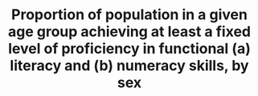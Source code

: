 ---
title: >-
  Proportion  of  population  in  a  given  age  group  achieving  at  least  a  fixed  level  of  proficiency  in  functional  (a)  literacy  and  (b)  numeracy  skills,  by  sex
permalink: /4-6-1/
sdg_goal: 4
layout: indicator
indicator: 4.6.1
indicator_variable: i4_6_1_literacy_total
graph: null
graph_type_description: Bar  graph
graph_status_notes: Graphed
variable_description: null
variable_notes: null
un_designated_tier: '2'
un_custodial_agency: 'UNESCO-UIS  (Partnering  Agencies:  World  Bank,  OECD)'
target_id: '4.6'
has_metadata: true
rationale_interpretation: >-
  From  UNESCO:  The  indicator  is  a  direct  measure  of  the  skill  levels  of  youth  and  adults  in  the  two  areas.  From  OECD:  Provide  estimates  of  the  level  and  distribution  of  key  information  processing  skills  among  the  adult  population  and  better  understand  the  links  between  these  skills  and  their  antecedents  and  outcomes.
goal_meta_link: 'http://unstats.un.org/sdgs/files/metadata-compilation/Metadata-Goal-4.pdf'
goal_meta_link_page: 10
indicator_name: >-
  Proportion  of  population  in  a  given  age  group  achieving  at  least  a  fixed  level  of  proficiency  in  functional  (a)  literacy  and  (b)  numeracy  skills,  by  sex
target: >-
  By  2030,  ensure  that  all  youth  and  a  substantial  proportion  of  adults,  both  men  and  women,  and  achieve  literacy  and  numeracy.
indicator_definition: >-
  From  UNESCO:The  percentage  of  youth  (aged  15-24  years)  and  of  adults  (aged  15  years  and  above)  who  achieve  or  exceed  a  given  level  of  proficiency  in  (a)  literacy  and  (b)  numeracy.From  OECD:Assessment  of  the  proficiency  of  adults  (16-65  year  olds)  in  the  domains  of  literacy,  numeracy  and  problem  solving  in  technology-rich  environments.  One  hour  cognitive  assessment  plus  a  background  questionnaire  of  around  30-45  minutes.
source_title: null
source_notes: null
published: true
method_of_computation: >-
  Percentage  of  16-  to  65-year-olds  performing  at  PIAAC  literacy  or  numeracy  level  3  or  higher,  by  sex,  age  group,  and  high/low  income  quartile
actual_indicator_available: >-
  Percentage  of  16-  to  65-year-olds  performing  at  PIAAC  literacy  or  numeracy  level  3  or  higher,  by  sex,  age  group,  and  high/low  income  quartile
us_method_of_computation: >-
  Weighted  percentage  of  16-  to  65-year-olds  performing  at  PIAAC  literacy  or  numeracy  level  3  or  higher
comments_and_limitations: >-
  The  first  round  of  data  collection  in  the  United  States  (officially  known  as  the  U.S.  PIAAC  Main  Study)  was  conducted  from  August  2011  through  April  2012  with  a  nationally  representative  household  sample  of  5,000  adults  between  the  ages  of  16  and  65.
periodicity: About  every  10  years
time_period: '2012'
unit_of_measure: Percentage
disaggregation_categories: 'Sex,  age  group,  and  income  quartile'
disaggregation_geography: National
date_of_national_source_publication: 10/2013
date_metadata_updated: 10/2016
scheduled_update_by_national_source: Unknown
source_agency_staff_name: Tom  Snyder
source_agency_staff_email: tom.snyder@ed.gov
source_agency_survey_dataset: >-
  Organization  for  Economic  Cooperation  and  Development  (OECD),  Program  for  the  International  Assessment  of  Adult  Competencies  (PIAAC),  2012
source_url: 'http://nces.ed.gov/surveys/piaac/ideuspiaac/'
international_and_national_references: 'http://piaacgateway.com/'
graph_title: null
actual_indicator_available_description: "PIAAC  measures  literacy  and  numeracy  in  both  paper  and  computer  modes.  Items  that  measure  problem  solving  in  technology-rich  environments  are  only  computer-administered.  Reading  components  tasks  are  only  administered  in  the  paper-and-pencil  mode.  All  participating  countries  are  required  to  assess  the  literacy  and  numeracy  domains,  but  the  problem  solving  and  reading  components  domains  are  both  optional.  The  United  States  assessed  all  four  domains.  PIAAC  tasks  developed  for  all  four  domains  are  authentic,  culturally  appropriate,  and  drawn  from  real-life  situations  that  are  expected  to  be  of  importance  or  relevance  in  different  contexts.  Tasks'  contents  and  questions  are  intended  to  reflect  the  purposes  of  adults'  daily  lives  across  cultures,  even  if  they  are  not  necessarily  familiar  to  all  adults  in  all  countries.  Variable  name  Variable  label  I4_6_1_literacy_total\t\tPIAAC,  literacy,  level  3  or  higher,  total  I4_6_1_literacy_male\t\tPIAAC,  literacy,  level  3  or  higher,  male  I4_6_1_literacy_female\t\tPIAAC,  literacy,  level  3  or  higher,  female  I4_6_1_literacy_24\t\t  PIAAC,  literacy,  level  3  or  higher,  24  or  less  I4_6_1_literacy_34\t\t  PIAAC,  literacy,  level  3  or  higher,  25  to  34  I4_6_1_literacy_44\t\t  PIAAC,  literacy,  level  3  or  higher,  35  to  44  I4_6_1_literacy54\t\t  PIAAC,  literacy,  level  3  or  higher,  45  to  54  I4_6_1_literacy_65\t\t  PIAAC,  literacy,  level  3  or  higher,  55  to  64  I4_6_1_literacy_lowinc\t\tPIAAC,  literacy,  level  3  or  higher,  lowest  income  quartile  I4_6_1_literacy_highinc\t\tPIAAC,  literacy,  level  3  or  higher,  highest  income  quartile  I4_6_1_numeracy_total\t\tPIAAC,  numeracy,  level  3  or  higher,  total  I4_6_1_numeracy_male\t\tPIAAC,  numeracy,  level  3  or  higher,  male  I4_6_1_numeracy_female\t\tPIAAC,  numeracy,  level  3  or  higher,  female  I4_6_1_numeracy_24\t\t  PIAAC,  numeracy,  level  3  or  higher,  24  or  less  I4_6_1_numeracy_34\t\t  PIAAC,  numeracy,  level  3  or  higher,  25  to  34  I4_6_1_numeracy_44\t\t  PIAAC,  numeracy,  level  3  or  higher,  35  to  44  I4_6_1_numeracy54\t\t  PIAAC,  numeracy,  level  3  or  higher,  45  to  54  I4_6_1_numeracy_65\t\t  PIAAC,  numeracy,  level  3  or  higher,  55  or  older  I4_6_1_numeracy_lowinc\t\tPIAAC,  numeracy,  level  3  or  higher,  lowest  income  quartile  I4_6_1_numeracy_highinc\t\tPIAAC,  numeracy,  level  3  or  higher,  highest  income  quartile"
---